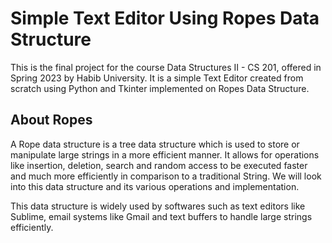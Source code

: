 # Simple Text Editor Using Ropes Data Structure
 This is the final project for the course Data Structures II - CS 201, offered in Spring 2023 by Habib University. It is a simple Text Editor created from scratch using Python and Tkinter implemented on Ropes Data Structure. 

## About Ropes
A Rope data structure is a tree data structure which is used to store or manipulate large strings in a more efficient manner. It allows for operations like insertion, deletion, search and random access to be executed faster and much more efficiently in comparison to a traditional String. We will look into this data structure and its various operations and implementation.

This data structure is widely used by softwares such as text editors like Sublime, email systems like Gmail and text buffers to handle large strings efficiently.
